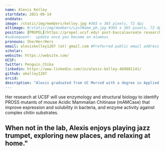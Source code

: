 ```yaml
---
name: Alexis Kelley
startdate: 2021-06-14
enddate:
image: /static/img/members/kelley.jpg #365 x 365 pixels, 72 dpi
altimage: #/static/img/members/LastName_pb.jpg #365 x 365 pixels, 72 dpi
position: [PROPEL](https://propel.ucsf.edu) post-baccalaureate researcher
#subsequent:  update once you become an alumnus
pronouns: She/Her/Hers
email: alexiskelley1207 (at) gmail.com #Preferred public email address
scholar:
website: https://website.com/
UCSF:
twitter: Penguin_Chika
linkedin: https://www.linkedin.com/in/alexis-kelley-469881141/
github: akelley1207
orcid:
description: "Alexis graduated from UC Merced with a degree in Applied Mathematics with emphasis in Computational Biology. During undergrad, she studied prostate cancer heterogenity and used predictive modeling to study cells that undergo Intermittent Androgen Suppression Therapy with Dr. Erica Rutter at UC Merced. She has also completed other projects in prostate cancer and antigen-antibody interactions at Lawrence Livermore National Laboratory and the University of Southern California.
---
```

Her research at UCSF will use enzymology and structural biology to identify PROSS mutants of mouse Acidic Mammalian Chitinase (mAMCase) that improve expression and solubility in bacteria, and enzyme activity against complex chitin substrates.

When not in the lab,
Alexis enjoys playing jazz trumpet, exploring new places, and relaxing at home."
---
